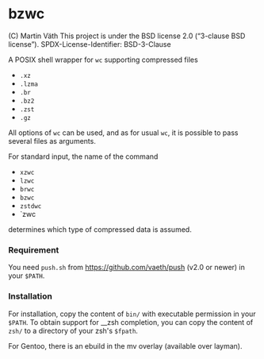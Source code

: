 # bzwc

(C) Martin Väth <martin at mvath.de>
This project is under the BSD license 2.0 (“3-clause BSD license”).
SPDX-License-Identifier: BSD-3-Clause

A POSIX shell wrapper for `wc` supporting compressed files
- `.xz`
- `.lzma`
- `.br`
- `.bz2`
- `.zst`
- `.gz`

All options of `wc` can be used, and as for usual `wc`,
it is possible to pass several files as arguments.

For standard input, the name of the command
- `xzwc`
- `lzwc`
- `brwc`
- `bzwc`
- `zstdwc`
- `zwc

determines which type of compressed data is assumed.

### Requirement

You need `push.sh` from https://github.com/vaeth/push (v2.0 or newer)
in your `$PATH`.

### Installation

For installation, copy the content of `bin/` with executable permission
in your `$PATH`. To obtain support for __zsh completion, you can copy the
content of `zsh/` to a directory of your zsh's `$fpath`.

For Gentoo, there is an ebuild in the mv overlay (available over layman).
